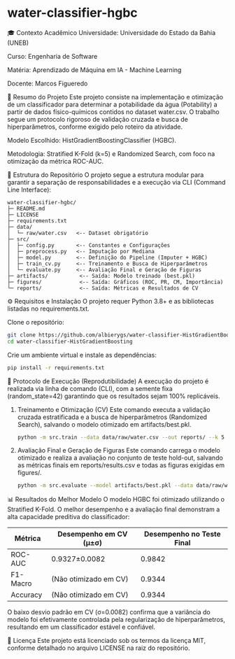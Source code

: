 # water-classifier-hgbc

🎓 Contexto Acadêmico
Universidade: Universidade do Estado da Bahia (UNEB)

Curso: Engenharia de Software

Matéria: Aprendizado de Máquina em IA - Machine Learning

Docente: Marcos Figueredo

📄 Resumo do Projeto
Este projeto consiste na implementação e otimização de um classificador para determinar a potabilidade da água (Potability) a partir de dados físico-químicos contidos no dataset water.csv. O trabalho segue um protocolo rigoroso de validação cruzada e busca de hiperparâmetros, conforme exigido pelo roteiro da atividade.

Modelo Escolhido: HistGradientBoostingClassifier (HGBC).

Metodologia: Stratified K-Fold (k=5) e Randomized Search, com foco na otimização da métrica ROC-AUC.

📁 Estrutura do Repositório
O projeto segue a estrutura modular para garantir a separação de responsabilidades e a execução via CLI (Command Line Interface):

```
water-classifier-hgbc/
├─ README.md
├─ LICENSE
├─ requirements.txt
├─ data/
│  └─ raw/water.csv   <-- Dataset obrigatório
├─ src/
│  ├─ config.py       <-- Constantes e Configurações
│  ├─ preprocess.py   <-- Imputação por Mediana
│  ├─ model.py        <-- Definição do Pipeline (Imputer + HGBC)
│  ├─ train_cv.py     <-- Treinamento e Busca de Hiperparâmetros
│  └─ evaluate.py     <-- Avaliação Final e Geração de Figuras
├─ artifacts/          <-- Saída: Modelo treinado (best.pkl)
├─ figures/            <-- Saída: Gráficos (ROC, PR, CM, Importância)
└─ reports/            <-- Saída: Métricas e Resultados de CV
```

⚙️ Requisitos e Instalação
O projeto requer Python 3.8+ e as bibliotecas listadas no requirements.txt.

Clone o repositório:

```bash
git clone https://github.com/albierygs/water-classifier-HistGradientBoosting.git
cd water-classifier-HistGradientBoosting
```

Crie um ambiente virtual e instale as dependências:

```bash
pip install -r requirements.txt
```

🚀 Protocolo de Execução (Reprodutibilidade)
A execução do projeto é realizada via linha de comando (CLI), com a semente fixa (random_state=42) garantindo que os resultados sejam 100% replicáveis.

1. Treinamento e Otimização (CV)
   Este comando executa a validação cruzada estratificada e a busca de hiperparâmetros (Randomized Search), salvando o modelo otimizado em artifacts/best.pkl.

   ```bash
   python -m src.train --data data/raw/water.csv --out reports/ --k 5 --seed 42
   ```

2. Avaliação Final e Geração de Figuras
   Este comando carrega o modelo otimizado e realiza a avaliação no conjunto de teste hold-out, salvando as métricas finais em reports/results.csv e todas as figuras exigidas em figures/.

   ```bash
   python -m src.evaluate --model artifacts/best.pkl --data data/raw/water.csv --out figures/
   ```

📊 Resultados do Melhor Modelo
O modelo HGBC foi otimizado utilizando o Stratified K-Fold. O melhor desempenho e a avaliação final demonstram a alta capacidade preditiva do classificador:

| Métrica  | Desempenho em CV (μ±σ) | Desempenho no Teste Final |
| -------- | ---------------------- | ------------------------- |
| ROC-AUC  | 0.9327±0.0082          | 0.9842                    |
| F1-Macro | (Não otimizado em CV)  | 0.9344                    |
| Accuracy | (Não otimizado em CV)  | 0.9344                    |

O baixo desvio padrão em CV (σ=0.0082) confirma que a variância do modelo foi efetivamente controlada pela regularização de hiperparâmetros, resultando em um classificador estável e confiável.

📜 Licença
Este projeto está licenciado sob os termos da licença MIT, conforme detalhado no arquivo LICENSE na raiz do repositório.
